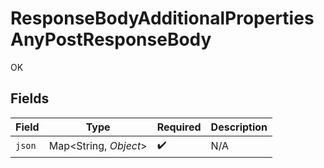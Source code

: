 # ResponseBodyAdditionalPropertiesAnyPostResponseBody

OK


## Fields

| Field                  | Type                   | Required               | Description            |
| ---------------------- | ---------------------- | ---------------------- | ---------------------- |
| `json`                 | Map\<String, *Object*> | :heavy_check_mark:     | N/A                    |